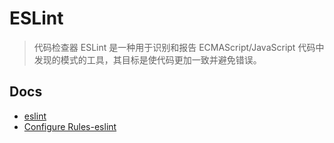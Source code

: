# ESLint
> 代码检查器
ESLint 是一种用于识别和报告 ECMAScript/JavaScript 代码中发现的模式的工具，其目标是使代码更加一致并避免错误。

## Docs
- [eslint](https://eslint.org/)
- [Configure Rules-eslint](https://eslint.org/docs/latest/use/configure/rules)
